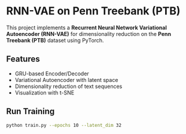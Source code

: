 # RNN-VAE on Penn Treebank (PTB)

This project implements a **Recurrent Neural Network Variational Autoencoder (RNN-VAE)** for dimensionality reduction on the **Penn Treebank (PTB)** dataset using PyTorch.

## Features
- GRU-based Encoder/Decoder
- Variational Autoencoder with latent space
- Dimensionality reduction of text sequences
- Visualization with t-SNE

## Run Training
```bash
python train.py --epochs 10 --latent_dim 32

